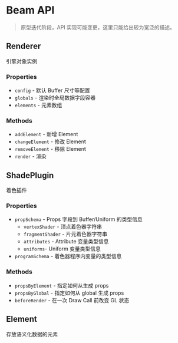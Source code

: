 # Beam API
> 原型迭代阶段，API 实现可能变更，这里只能给出较为宽泛的描述。


## Renderer
引擎对象实例

### Properties
* `config` - 默认 Buffer 尺寸等配置
* `globals` - 渲染时全局数据字段容器
* `elements` - 元素数组

### Methods
* `addElement` - 新增 Element
* `changeElement` - 修改 Element
* `removeElement` - 移除 Element
* `render` - 渲染


## ShadePlugin
着色插件

### Properties
* `propSchema` - Props 字段到 Buffer/Uniform 的类型信息
  * `vertexShader` - 顶点着色器字符串
  * `fragmentShader` - 片元着色器字符串
  * `attributes` - Attribute 变量类型信息
  * `uniforms`- Uniform 变量类型信息
* `programSchema` - 着色器程序内变量的类型信息

### Methods
* `propsByElement` - 指定如何从生成 props
* `propsByGlobal` - 指定如何从 global 生成 props
* `beforeRender` - 在一次 Draw Call 前改变 GL 状态


## Element
存放语义化数据的元素
